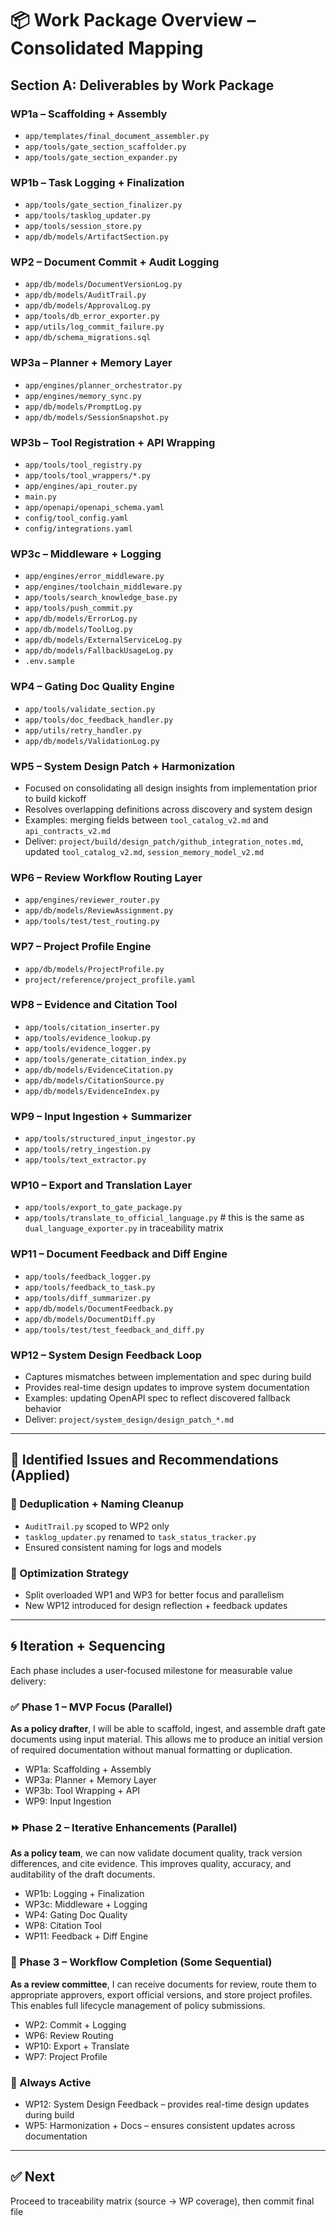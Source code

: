 # 📦 Work Package Overview – Consolidated Mapping

## Section A: Deliverables by Work Package

### WP1a – Scaffolding + Assembly

* `app/templates/final_document_assembler.py`
* `app/tools/gate_section_scaffolder.py`
* `app/tools/gate_section_expander.py`

### WP1b – Task Logging + Finalization

* `app/tools/gate_section_finalizer.py`
* `app/tools/tasklog_updater.py`
* `app/tools/session_store.py`
* `app/db/models/ArtifactSection.py`

### WP2 – Document Commit + Audit Logging

* `app/db/models/DocumentVersionLog.py`
* `app/db/models/AuditTrail.py`
* `app/db/models/ApprovalLog.py`
* `app/tools/db_error_exporter.py`
* `app/utils/log_commit_failure.py`
* `app/db/schema_migrations.sql`

### WP3a – Planner + Memory Layer

* `app/engines/planner_orchestrator.py`
* `app/engines/memory_sync.py`
* `app/db/models/PromptLog.py`
* `app/db/models/SessionSnapshot.py`

### WP3b – Tool Registration + API Wrapping

* `app/tools/tool_registry.py`
* `app/tools/tool_wrappers/*.py`
* `app/engines/api_router.py`
* `main.py`
* `app/openapi/openapi_schema.yaml`
* `config/tool_config.yaml`
* `config/integrations.yaml`

### WP3c – Middleware + Logging

* `app/engines/error_middleware.py`
* `app/engines/toolchain_middleware.py`
* `app/tools/search_knowledge_base.py`
* `app/tools/push_commit.py`
* `app/db/models/ErrorLog.py`
* `app/db/models/ToolLog.py`
* `app/db/models/ExternalServiceLog.py`
* `app/db/models/FallbackUsageLog.py`
* `.env.sample`

### WP4 – Gating Doc Quality Engine

* `app/tools/validate_section.py`
* `app/tools/doc_feedback_handler.py`
* `app/utils/retry_handler.py`
* `app/db/models/ValidationLog.py`

### WP5 – System Design Patch + Harmonization

* Focused on consolidating all design insights from implementation prior to build kickoff
* Resolves overlapping definitions across discovery and system design
* Examples: merging fields between `tool_catalog_v2.md` and `api_contracts_v2.md`
* Deliver: `project/build/design_patch/github_integration_notes.md`, updated `tool_catalog_v2.md`, `session_memory_model_v2.md`

### WP6 – Review Workflow Routing Layer

* `app/engines/reviewer_router.py`
* `app/db/models/ReviewAssignment.py`
* `app/tools/test/test_routing.py`

### WP7 – Project Profile Engine

* `app/db/models/ProjectProfile.py`
* `project/reference/project_profile.yaml`

### WP8 – Evidence and Citation Tool

* `app/tools/citation_inserter.py`
* `app/tools/evidence_lookup.py`
* `app/tools/evidence_logger.py`
* `app/tools/generate_citation_index.py`
* `app/db/models/EvidenceCitation.py`
* `app/db/models/CitationSource.py`
* `app/db/models/EvidenceIndex.py`

### WP9 – Input Ingestion + Summarizer

* `app/tools/structured_input_ingestor.py`
* `app/tools/retry_ingestion.py`
* `app/tools/text_extractor.py`

### WP10 – Export and Translation Layer

* `app/tools/export_to_gate_package.py`
* `app/tools/translate_to_official_language.py`  # this is the same as `dual_language_exporter.py` in traceability matrix

### WP11 – Document Feedback and Diff Engine

* `app/tools/feedback_logger.py`
* `app/tools/feedback_to_task.py`
* `app/tools/diff_summarizer.py`
* `app/db/models/DocumentFeedback.py`
* `app/db/models/DocumentDiff.py`
* `app/tools/test/test_feedback_and_diff.py`

### WP12 – System Design Feedback Loop

* Captures mismatches between implementation and spec during build
* Provides real-time design updates to improve system documentation
* Examples: updating OpenAPI spec to reflect discovered fallback behavior
* Deliver: `project/system_design/design_patch_*.md`

---

## 🧪 Identified Issues and Recommendations (Applied)

### 🔁 Deduplication + Naming Cleanup

* `AuditTrail.py` scoped to WP2 only
* `tasklog_updater.py` renamed to `task_status_tracker.py`
* Ensured consistent naming for logs and models

### 🔧 Optimization Strategy

* Split overloaded WP1 and WP3 for better focus and parallelism
* New WP12 introduced for design reflection + feedback updates

---

## 🌀 Iteration + Sequencing

Each phase includes a user-focused milestone for measurable value delivery:

### ✅ Phase 1 – MVP Focus (Parallel)

**As a policy drafter**, I will be able to scaffold, ingest, and assemble draft gate documents using input material. This allows me to produce an initial version of required documentation without manual formatting or duplication.

* WP1a: Scaffolding + Assembly
* WP3a: Planner + Memory Layer
* WP3b: Tool Wrapping + API
* WP9: Input Ingestion

### ⏩ Phase 2 – Iterative Enhancements (Parallel)

**As a policy team**, we can now validate document quality, track version differences, and cite evidence. This improves quality, accuracy, and auditability of the draft documents.

* WP1b: Logging + Finalization
* WP3c: Middleware + Logging
* WP4: Gating Doc Quality
* WP8: Citation Tool
* WP11: Feedback + Diff Engine

### 🔁 Phase 3 – Workflow Completion (Some Sequential)

**As a review committee**, I can receive documents for review, route them to appropriate approvers, export official versions, and store project profiles. This enables full lifecycle management of policy submissions.

* WP2: Commit + Logging
* WP6: Review Routing
* WP10: Export + Translate
* WP7: Project Profile

### 🔄 Always Active

* WP12: System Design Feedback – provides real-time design updates during build
* WP5: Harmonization + Docs – ensures consistent updates across documentation

---

## ✅ Next

Proceed to traceability matrix (source → WP coverage), then commit final file